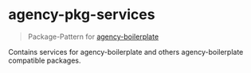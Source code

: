 # agency-pkg-services

>Package-Pattern for [agency-boilerplate](https://github.com/StephanGerbeth/agency-boilerplate)

Contains services for agency-boilerplate and others agency-boilerplate compatible packages.
